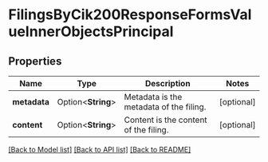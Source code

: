 # FilingsByCik200ResponseFormsValueInnerObjectsPrincipal

## Properties

Name | Type | Description | Notes
------------ | ------------- | ------------- | -------------
**metadata** | Option<**String**> | Metadata is the metadata of the filing. | [optional]
**content** | Option<**String**> | Content is the content of the filing. | [optional]

[[Back to Model list]](../README.md#documentation-for-models) [[Back to API list]](../README.md#documentation-for-api-endpoints) [[Back to README]](../README.md)


